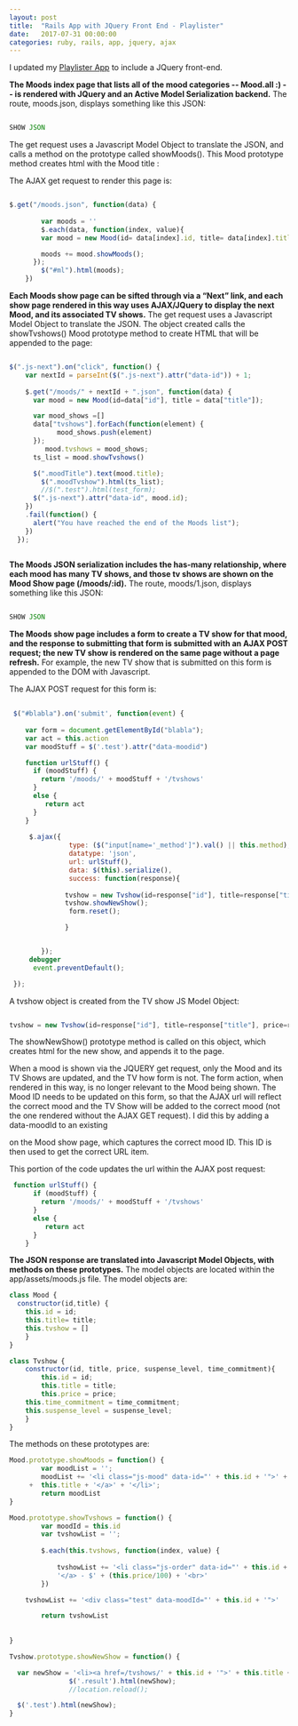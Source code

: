 ```yaml
---
layout: post
title:  "Rails App with JQuery Front End - Playlister"
date:   2017-07-31 00:00:00
categories: ruby, rails, app, jquery, ajax
---
```


I updated my [Playlister App](http://www.github.com/nadinesk/playlister) to include a JQuery front-end. 

**The Moods index page that lists all of the mood categories -- Mood.all :) -- is rendered with JQuery and an Active Model Serialization backend.** The route, moods.json, displays something like this JSON: 

``` Javascript

SHOW JSON

```

The get request uses a Javascript Model Object to translate the JSON, and calls a method on the prototype called showMoods(). This Mood prototype method creates html with the Mood title : 

The AJAX get request to render this page is: 

``` Javascript 

$.get("/moods.json", function(data) {
 		
 		var moods = '' 		
 		$.each(data, function(index, value){        
        var mood = new Mood(id= data[index].id, title= data[index].title);

        moods += mood.showMoods();
      });
 		$("#ml").html(moods);
 	})

```
 
**Each Moods show page can be sifted through via a “Next” link, and each show page rendered in this way uses AJAX/JQuery to display the next Mood, and its associated TV shows.** The get request uses a Javascript Model Object to translate the JSON. The object created calls the showTvshows() Mood prototype method to create HTML that will be appended to the page: 

``` Javascript

$(".js-next").on("click", function() {
    var nextId = parseInt($(".js-next").attr("data-id")) + 1;
    
    $.get("/moods/" + nextId + ".json", function(data) {
      var mood = new Mood(id=data["id"], title = data["title"]);

      var mood_shows =[]
      data["tvshows"].forEach(function(element) {
    		mood_shows.push(element)
	  });
	     mood.tvshows = mood_shows; 
      ts_list = mood.showTvshows()

      $(".moodTitle").text(mood.title);
        $(".moodTvshow").html(ts_list);
        //$(".test").html(test_form);
      $(".js-next").attr("data-id", mood.id);
    })
    .fail(function() {
      alert("You have reached the end of the Moods list"); 
    })
  });
  
```
**The Moods JSON serialization includes the has-many relationship, where each mood has many TV shows, and those tv shows are shown on the Mood Show page (/moods/:id).** The route, moods/1.json, displays something like this JSON: 

``` Javascript

SHOW JSON 

```

**The Moods show page includes a form to create a TV show for that mood, and the response to submitting that form is submitted with an AJAX POST request; the new TV show is  rendered on the same page without a page refresh.** For example, the new TV show that is submitted on this form is appended to the DOM with Javascript.

The AJAX POST request for this form is: 

``` Javascript 
 
 $("#blabla").on('submit', function(event) {
    
    var form = document.getElementById("blabla");
    var act = this.action
    var moodStuff = $('.test').attr("data-moodid")

    function urlStuff() {
      if (moodStuff) {
        return '/moods/' + moodStuff + '/tvshows'
      }
      else {
         return act 
      }
    }
    
     $.ajax({
               type: ($("input[name='_method']").val() || this.method),
               datatype: 'json',
               url: urlStuff(),
               data: $(this).serialize(),
               success: function(response){
                  
              tvshow = new Tvshow(id=response["id"], title=response["title"], price=response["price"], time_commitment=response["time_commitment"], suspense_level = response["suspense_level"])
              tvshow.showNewShow(); 
               form.reset(); 

              }


        }); 
     debugger
      event.preventDefault();

 });

```

A tvshow object is created from the TV show JS Model Object: 
``` Javascript 

tvshow = new Tvshow(id=response["id"], title=response["title"], price=response["price"], time_commitment=response["time_commitment"], suspense_level = response["suspense_level"]). 

```

The showNewShow() prototype method is called on this object, which creates html for the new show, and appends it to the page. 

When a mood is shown via the JQUERY get request, only the Mood and its TV Shows are updated, and the TV how form is not. The form action, when rendered in this way, is no longer relevant to the Mood being shown. The Mood ID needs to be updated on this form, so that the AJAX url will reflect the correct mood and the TV Show will be added to the correct mood (not the one rendered without the AJAX GET request). I did this by adding a data-moodId to an existing <div> on the Mood show page, which captures the correct mood ID. This ID is then used to get the correct URL item. 

This portion of the code updates the url within the AJAX post request: 
 
``` Javascript  
 function urlStuff() {
      if (moodStuff) {
        return '/moods/' + moodStuff + '/tvshows'
      }
      else {
         return act 
      }
    }

```

**The JSON response are translated into Javascript Model Objects, with methods on these prototypes.** The model objects are located within the app/assets/moods.js file. The model objects are: 

``` Javascript
class Mood {
  constructor(id,title) {    
    this.id = id; 
    this.title= title;    
    this.tvshow = [] 
	}
}

class Tvshow {
	constructor(id, title, price, suspense_level, time_commitment){
		this.id = id; 
		this.title = title; 
		this.price = price; 
    this.time_commitment = time_commitment; 
    this.suspense_level = suspense_level; 
	}
}

```

The methods on these prototypes are: 

``` Javascript 
Mood.prototype.showMoods = function() {
		var moodList = ''; 
		moodList += '<li class="js-mood" data-id="' + this.id + '">' + '<a href="moods/' + this.id+ '">' 
     +  this.title + '</a>' + '</li>'; 
		return moodList
}

Mood.prototype.showTvshows = function() {
		var moodId = this.id
		var tvshowList = ''; 
		
		$.each(this.tvshows, function(index, value) {			
			
			tvshowList += '<li class="js-order" data-id="' + this.id + '">' + '<a href="' + moodId+ '/tvshows/' + this.id + '">'  + this.title + 
			'</a> - $' + (this.price/100) + '<br>' 
		})		

    tvshowList += '<div class="test" data-moodId="' + this.id + '">'

		return tvshowList	
		
		
}

Tvshow.prototype.showNewShow = function() {

  var newShow = '<li><a href=/tvshows/' + this.id + '">' + this.title + '</a>' + ' - $' + (this.price/100) + '</li>'
               $('.result').html(newShow);
               //location.reload(); 

  $('.test').html(newShow); 
}

```
 







